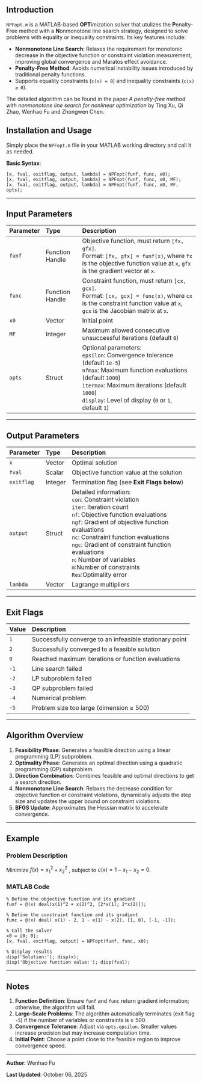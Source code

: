 ## Introduction

`NPFopt.m` is a MATLAB-based **OPT**imization solver that utulizes the **P**enalty-**F**ree method with a **N**onmonotone line search strategy, designed to solve problems with equality or inequality constraints. Its key features include:

- **Nonmonotone Line Search**: Relaxes the requirement for monotonic decrease in the objective function or constraint violation measurement, improving global convergence and Maratos effect avoidance. 
- **Penalty-Free Method**: Avoids numerical instability issues introduced by traditional penalty functions.
- Supports equality constraints (`c(x) = 0`) and inequality constraints (`c(x) ≥ 0`).

The detailed algorithm can be found in the paper  *A penalty-free method with nonmonotone line search for nonlinear optimization* by Ting Xu, Qi Zhao, Wenhao Fu and Zhongwen Chen.

## Installation and Usage

Simply place the `NPFopt.m` file in your MATLAB working directory and call it as needed.

**Basic Syntax**:

```
[x, fval, exitflag, output, lambda] = NPFopt(funf, func, x0);
[x, fval, exitflag, output, lambda] = NPFopt(funf, func, x0, MF);
[x, fval, exitflag, output, lambda] = NPFopt(funf, func, x0, MF, opts);
```

------

## Input Parameters

| Parameter  | Type            | Description                                                  |
| :--------- | :-------------- | :----------------------------------------------------------- |
| `funf`     | Function Handle | Objective function, must return `[fx, gfx]`.<br />Format: `[fx, gfx] = funf(x)`, where `fx` is the objective function value at `x`, `gfx` is the gradient vector at `x`. |
| `func`     | Function Handle | Constraint function, must return `[cx, gcx]`.<br />Format: `[cx, gcx] = func(x)`, where `cx` is the constraint function value at `x`, `gcx` is the Jacobian matrix at `x`. |
| `x0`       | Vector          | Initial point                                                |
| `MF`       | Integer         | Maximum allowed consecutive unsuccessful iterations (default `0`) |
| `opts`     | Struct          | Optional parameters:<br /> `epsilon`: Convergence tolerance (default `1e-5`)<br /> `nfmax`: Maximum function evaluations (default `1000`) <br /> `itermax`: Maximum iterations (default `1000`) <br /> `display`: Level of display (`0` or `1`, default `1`) |

------

## Output Parameters

| Parameter  | Type    | Description                                                  |
| :--------- | :------ | :----------------------------------------------------------- |
| `x`        | Vector  | Optimal solution                                             |
| `fval`     | Scalar  | Objective function value at the solution                     |
| `exitflag` | Integer | Termination flag (see **Exit Flags below**)                  |
| `output`   | Struct  | Detailed information:<br /> `con`: Constraint violation <br />`iter`: Iteration count<br /> `nf`: Objective function evaluations <br />`ngf`: Gradient of objective function evaluations<br /> `nc`: Constraint function evaluations <br />`ngc`: Gradient of constraint function evaluations<br />`n`: Number of variables<br />`m`:Number of constraints<br />`Res`:Optimality error |
| `lambda`   | Vector  | Lagrange multipliers                                         |

------

## Exit Flags

| Value | Description                                             |
| :---- | :------------------------------------------------------ |
| `1`   | Successfully converge to an infeasible stationary point |
| `2`   | Successfully converged to a feasible solution           |
| `0`   | Reached maximum iterations or function evaluations      |
| `-1`  | Line search failed                                      |
| `-2`  | LP subproblem failed                                    |
| `-3`  | QP subproblem failed                                    |
| `-4`  | Numerical problem                                       |
| `-5`  | Problem size too large (dimension ≥ 500)                |

------

## Algorithm Overview

1. **Feasibility Phase**: Generates a feasible direction using a linear programming (LP) subproblem.
2. **Optimality Phase**: Generates an optimal direction using a quadratic programming (QP) subproblem.
3. **Direction Combination**: Combines feasible and optimal directions to get a search direction.
4. **Nonmonotone Line Search**: Relaxes the decrease condition for objective function or constraint violations, dynamically adjusts the step size and updates the upper bound on constraint violations.
5. **BFGS Update**: Approximates the Hessian matrix to accelerate convergence.

------



## Example

### Problem Description

Minimize $f(x)=x_1^2+x_2^2$   , subject to $c(x)=1-x_1-x_2=0$.

### MATLAB Code

```
% Define the objective function and its gradient
funf = @(x) deal(x(1)^2 + x(2)^2, [2*x(1); 2*x(2)]);

% Define the constraint function and its gradient
func = @(x) deal( x(1) - 2, 1 - x(1) - x(2), [1, 0], [-1, -1]);

% Call the solver
x0 = [0; 0];
[x, fval, exitflag, output] = NPFopt(funf, func, x0);

% Display results
disp('Solution:'); disp(x);
disp('Objective function value:'); disp(fval);
```

------

## Notes

1. **Function Definition**: Ensure `funf` and `func` return gradient information; otherwise, the algorithm will fail.
2. **Large-Scale Problems**: The algorithm automatically terminates (exit flag `-5`) if the number of variables or constraints is ≥ 500.
3. **Convergence Tolerance**: Adjust via `opts.epsilon`. Smaller values increase precision but may increase computation time.
4. **Initial Point**: Choose a point close to the feasible region to improve convergence speed.

------



**Author**: Wenhao Fu

**Last Updated**: October 06, 2025
